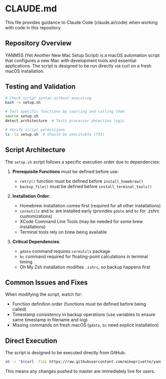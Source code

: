 # CLAUDE.md

This file provides guidance to Claude Code (claude.ai/code) when working with code in this repository.

## Repository Overview

YANMSS (Yet Another New Mac Setup Script) is a macOS automation script that configures a new Mac with development tools and essential applications. The script is designed to be run directly via curl on a fresh macOS installation.

## Testing and Validation

```bash
# Check script syntax without executing
bash -n setup.sh

# Test specific functions by sourcing and calling them
source setup.sh
detect_architecture  # Tests processor detection logic

# Verify script permissions
ls -la setup.sh  # Should be executable (755)
```

## Script Architecture

The `setup.sh` script follows a specific execution order due to dependencies:

1. **Prerequisite Functions** must be defined before use:
   - `retry()` function must be defined before `install_homebrew()` 
   - `backup_file()` must be defined before `install_terminal_tools()`

2. **Installation Order**:
   - Homebrew installation comes first (required for all other installations)
   - `coreutils` and `bc` are installed early (provides `gdate` and `bc` for .zshrc customizations)
   - XCode Command Line Tools (may be needed for some brew installations)
   - Terminal tools rely on brew being available

3. **Critical Dependencies**:
   - `gdate` command requires `coreutils` package
   - `bc` command required for floating-point calculations in terminal timing
   - Oh My Zsh installation modifies `.zshrc`, so backup happens first

## Common Issues and Fixes

When modifying the script, watch for:
- Function definition order (functions must be defined before being called)
- Timestamp consistency in backup operations (use variables to ensure same timestamp in filename and log)
- Missing commands on fresh macOS (`gdate`, `bc` need explicit installation)

## Direct Execution

The script is designed to be executed directly from GitHub:
```bash
sh -c "$(curl -fsSL https://raw.githubusercontent.com/mikeprivette/yanmss/master/setup.sh)"
```

This means any changes pushed to master are immediately live for users.